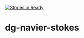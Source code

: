[![Stories in Ready](https://badge.waffle.io/ZheleznovaAlyona/dg-navier-stokes.png?label=ready&title=Ready)](https://waffle.io/ZheleznovaAlyona/dg-navier-stokes)
# dg-navier-stokes
